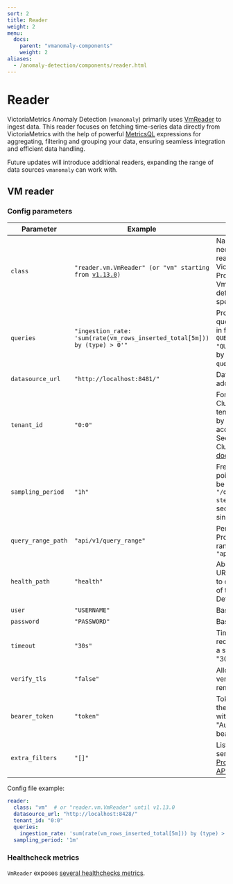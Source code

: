 ```yaml
---
sort: 2
title: Reader
weight: 2
menu:
  docs:
    parent: "vmanomaly-components"
    weight: 2
aliases:
  - /anomaly-detection/components/reader.html
---
```


# Reader

<!--
There are 4 sources available to read data into VM Anomaly Detection from: VictoriaMetrics, (ND)JSON file, QueryRange, or CSV file. Depending on the data source, different parameters should be specified in the config file in the `reader` section.
-->

VictoriaMetrics Anomaly Detection (`vmanomaly`) primarily uses [VmReader](#vm-reader) to ingest data. This reader focuses on fetching time-series data directly from VictoriaMetrics with the help of powerful [MetricsQL](https://docs.victoriametrics.com/metricsql/) expressions for aggregating, filtering and grouping your data, ensuring seamless integration and efficient data handling. 

Future updates will introduce additional readers, expanding the range of data sources `vmanomaly` can work with.


## VM reader

### Config parameters

<table>
    <thead>
        <tr>
            <th>Parameter</th>
            <th>Example</th>
            <th>Description</th>  
        </tr>
    </thead>
    <tbody>
        <tr>
            <td><code>class</code></td>
            <td><code>"reader.vm.VmReader" (or "vm" starting from <a href="https://docs.victoriametrics.com/anomaly-detection/changelog/#v1130">v1.13.0</a>)</code></td>
            <td>Name of the class needed to enable reading from VictoriaMetrics or Prometheus. VmReader is the default option, if not specified.</td>
        </tr>
        <tr>
            <td><code>queries</code></td>
            <td><code>"ingestion_rate: 'sum(rate(vm_rows_inserted_total[5m])) by (type) > 0'"</code></td>
            <td>PromQL/MetricsQL query to select data in format: <code>QUERY_ALIAS: "QUERY"</code>. As accepted by <code>"/query_range?query=%s"</code>.</td>
        </tr>
        <tr>
            <td><code>datasource_url</code></td>
            <td><code>"http://localhost:8481/"</code></td>
            <td>Datasource URL address</td>
        </tr>
        <tr>
            <td><code>tenant_id</code></td>
            <td><code>"0:0"</code></td>
            <td>For VictoriaMetrics Cluster version only, tenants are identified by accountID or accountID:projectID. See VictoriaMetrics Cluster <a href="https://docs.victoriametrics.com/cluster-victoriametrics/#multitenancy">multitenancy docs</a></td>
        </tr>
        <tr>
            <td><code>sampling_period</code></td>
            <td><code>"1h"</code></td>
            <td>Frequency of the points returned. Will be converted to <code>"/query_range?step=%s"</code> param (in seconds). <b>Required</b> since <a href="https://docs.victoriametrics.com/anomaly-detection/changelog/#v190">v1.9.0</a>.</td>
        </tr>
        <tr>
            <td><code>query_range_path</code></td>
            <td><code>"api/v1/query_range"</code></td>
            <td>Performs PromQL/MetricsQL range query. Default <code>"api/v1/query_range"</code></td>
        </tr>
        <tr>
            <td><code>health_path</code></td>
            <td><code>"health"</code></td>
            <td>Absolute or relative URL address where to check availability of the datasource. Default is <code>"health"</code>.</td>
        </tr>
        <tr>
            <td><code>user</code></td>
            <td><code>"USERNAME"</code></td>
            <td>BasicAuth username</td>
        </tr>
        <tr>
            <td><code>password</code></td>
            <td><code>"PASSWORD"</code></td>
            <td>BasicAuth password</td>
        </tr>
        <tr>
            <td><code>timeout</code></td>
            <td><code>"30s"</code></td>
            <td>Timeout for the requests, passed as a string. Defaults to "30s"</td>
        </tr>
        <tr>
            <td><code>verify_tls</code></td>
            <td><code>"false"</code></td>
            <td>Allows disabling TLS verification of the remote certificate.</td>
        </tr>
        <tr>
            <td><code>bearer_token</code></td>
            <td><code>"token"</code></td>
            <td>Token is passed in the standard format with header: "Authorization: bearer {token}"</td>
        </tr>
        <tr>
            <td><code>extra_filters</code></td>
            <td><code>"[]"</code></td>
            <td>List of strings with series selector. See: <a href="https://docs.victoriametrics.com/#prometheus-querying-api-enhancements">Prometheus querying API enhancements</a></td>
        </tr>
    </tbody>
</table>

Config file example:

```yaml
reader:
  class: "vm"  # or "reader.vm.VmReader" until v1.13.0
  datasource_url: "http://localhost:8428/"
  tenant_id: "0:0"
  queries:
    ingestion_rate: 'sum(rate(vm_rows_inserted_total[5m])) by (type) > 0'
  sampling_period: '1m'
```

### Healthcheck metrics

`VmReader` exposes [several healthchecks metrics](./monitoring.html#reader-behaviour-metrics).
